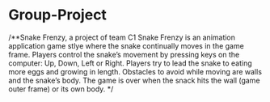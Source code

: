 # Group-Project
/**Snake Frenzy, a project of team C1
Snake Frenzy is an animation application game stlye where the snake continually moves in the game frame. 
Players control the snake’s movement by pressing keys on the computer: Up, Down, Left or Right. 
Players try to lead the snake to eating more eggs and growing in length. 
Obstacles to avoid while moving are walls and the snake’s body. 
The game is over when the snack hits the wall (game outer frame) or its own body. 
*/
